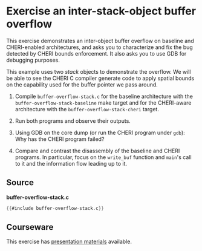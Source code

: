 # Exercise an inter-stack-object buffer overflow

This exercise demonstrates an inter-object buffer overflow on baseline and
CHERI-enabled architectures, and asks you to characterize and fix the bug
detected by CHERI bounds enforcement.  It also asks you to use GDB for
debugging purposes.

This example uses two *stack* objects to demonstrate the overflow.  We will be able
to see the CHERI C compiler generate code to apply spatial bounds on the
capability used for the buffer pointer we pass around.

1. Compile `buffer-overflow-stack.c` for the baseline architecture with the `buffer-overflow-stack-baseline` make target and for the CHERI-aware architecture with the `buffer-overflow-stack-cheri` target.

2. Run both programs and observe their outputs.

3. Using GDB on the core dump (or run the CHERI program under `gdb`):
   Why has the CHERI program failed?

4. Compare and contrast the disassembly of the baseline and CHERI programs.
   In particular, focus on the `write_buf` function and `main`'s call to it
   and the information flow leading up to it.

## Source

**buffer-overflow-stack.c**
```C
{{#include buffer-overflow-stack.c}}
```

## Courseware

This exercise has [presentation materials](./buffer-overflow-stack.pptx)
available.
